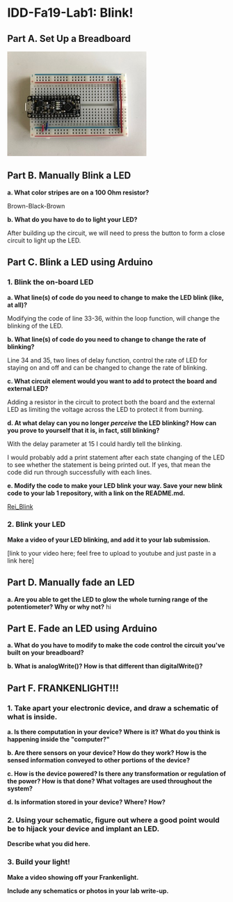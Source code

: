 # IDD-Fa19-Lab1: Blink!

## Part A. Set Up a Breadboard
<img src="/image1.jpeg">


## Part B. Manually Blink a LED

**a. What color stripes are on a 100 Ohm resistor?**

Brown-Black-Brown

**b. What do you have to do to light your LED?**

After building up the circuit, we will need to press the button to form a close circuit to light up the LED.

## Part C. Blink a LED using Arduino

### 1. Blink the on-board LED

**a. What line(s) of code do you need to change to make the LED blink (like, at all)?**

Modifying the code of line 33-36, within the loop function, will change the blinking of the LED.

**b. What line(s) of code do you need to change to change the rate of blinking?**

Line 34 and 35, two lines of delay function, control the rate of LED for staying on and off and can be changed to change the rate of blinking.

**c. What circuit element would you want to add to protect the board and external LED?**
 
Adding a resistor in the circuit to protect both the board and the external LED as limiting the voltage across the LED to protect it from burning.
 
**d. At what delay can you no longer *perceive* the LED blinking? How can you prove to yourself that it is, in fact, still blinking?**

With the delay parameter at 15 I could hardly tell the blinking.

I would probably add a print statement after each state changing of the LED to see whether the statement is being printed out. If yes, that mean the code did run through successfully with each lines.

**e. Modify the code to make your LED blink your way. Save your new blink code to your lab 1 repository, with a link on the README.md.**

[Rei_Blink](//github.com/wendy039474/IDD-Fa18-Lab1/blob/master/Rei_Blink.ino)

### 2. Blink your LED

**Make a video of your LED blinking, and add it to your lab submission.**

[link to your video here; feel free to upload to youtube and just paste in a link here]


## Part D. Manually fade an LED

**a. Are you able to get the LED to glow the whole turning range of the potentiometer? Why or why not?**
hi

## Part E. Fade an LED using Arduino

**a. What do you have to modify to make the code control the circuit you've built on your breadboard?**

**b. What is analogWrite()? How is that different than digitalWrite()?**


## Part F. FRANKENLIGHT!!!

### 1. Take apart your electronic device, and draw a schematic of what is inside. 

**a. Is there computation in your device? Where is it? What do you think is happening inside the "computer?"**

**b. Are there sensors on your device? How do they work? How is the sensed information conveyed to other portions of the device?**

**c. How is the device powered? Is there any transformation or regulation of the power? How is that done? What voltages are used throughout the system?**

**d. Is information stored in your device? Where? How?**

### 2. Using your schematic, figure out where a good point would be to hijack your device and implant an LED.

**Describe what you did here.**

### 3. Build your light!

**Make a video showing off your Frankenlight.**

**Include any schematics or photos in your lab write-up.**
